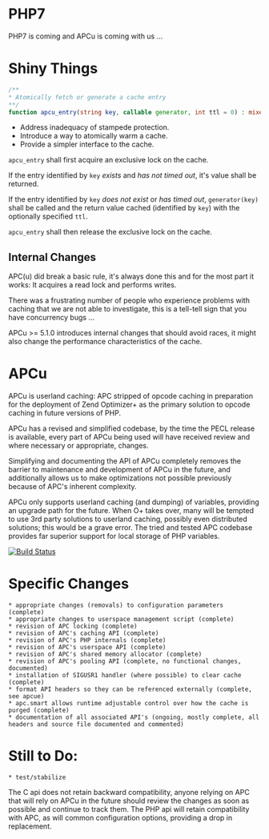PHP7
===

PHP7 is coming and APCu is coming with us ... 

Shiny Things
===========

```php
/**
* Atomically fetch or generate a cache entry
**/
function apcu_entry(string key, callable generator, int ttl = 0) : mixed;
```

  * Address inadequacy of stampede protection. 
  * Introduce a way to atomically warm a cache.
  * Provide a simpler interface to the cache.

```apcu_entry``` shall first acquire an exclusive lock on the cache.

If the entry identified by ```key``` *exists* and *has not timed out*, it's value shall be returned.

If the entry identified by ```key``` *does not exist* or *has timed out*, ```generator(key)``` shall 
be called and the return value cached (identified by ```key```) with the optionally specified ```ttl```.

```apcu_entry``` shall then release the exclusive lock on the cache.

Internal Changes
--------------

APC(u) did break a basic rule, it's always done this and for the most part it works: It acquires a read lock and performs writes.

There was a frustrating number of people who experience problems with caching that we are not able to investigate, this is a tell-tell sign that you have concurrency bugs ...

APCu >= 5.1.0 introduces internal changes that should avoid races, it might also change the performance characteristics of the cache.

APCu
====

APCu is userland caching: APC stripped of opcode caching in preparation for the deployment of Zend Optimizer+ as the primary solution to opcode caching in future versions of PHP.

APCu has a revised and simplified codebase, by the time the PECL release is available, every part of APCu being used will have received review and where necessary or appropriate, changes.

Simplifying and documenting the API of APCu completely removes the barrier to maintenance and development of APCu in the future, and additionally allows us to make optimizations not possible previously because of APC's inherent complexity.

APCu only supports userland caching (and dumping) of variables, providing an upgrade path for the future. When O+ takes over, many will be tempted to use 3rd party solutions to userland caching, possibly even distributed solutions; this would be a grave error. The tried and tested APC codebase provides far superior support for local storage of PHP variables.

[![Build Status](https://travis-ci.org/krakjoe/apcu.svg?branch=seven)](https://travis-ci.org/krakjoe/apcu)

Specific Changes
================

    * appropriate changes (removals) to configuration parameters (complete)
    * appropriate changes to userspace management script (complete)
	* revision of APC locking (complete)
    * revision of APC's caching API (complete)
    * revision of APC's PHP internals (complete)
    * revision of APC's userspace API (complete)
    * revision of APC's shared memory allocator (complete)
    * revision of APC's pooling API (complete, no functional changes, documented)
    * installation of SIGUSR1 handler (where possible) to clear cache (complete)
    * format API headers so they can be referenced externally (complete, see apcue)
    * apc.smart allows runtime adjustable control over how the cache is purged (complete)
    * documentation of all associated API's (ongoing, mostly complete, all headers and source file documented and commented)

Still to Do:
============

	* test/stabilize

The C api does not retain backward compatibility, anyone relying on APC that will rely on APCu in the future should review the changes as soon as possible and continue to track them.
The PHP api will retain compatibility with APC, as will common configuration options, providing a drop in replacement.
